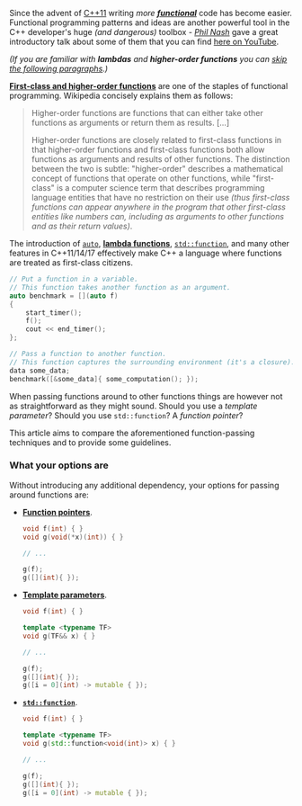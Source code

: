 

Since the advent of [C++11](https://en.wikipedia.org/wiki/C%2B%2B11) writing *more [**functional**](https://en.wikipedia.org/wiki/Functional_programming)* code has become easier. Functional programming patterns and ideas are another powerful tool in the C++ developer's huge *(and dangerous)* toolbox - [*Phil Nash*](https://twitter.com/phil_nash) gave a great introductory talk about some of them that you can find [here on YouTube](https://www.youtube.com/watch?v=YgcUuYCCV14).

*(If you are familiar with **lambdas** and **higher-order functions** you can [skip the following paragraphs](TODO).)*

[**First-class and higher-order functions**](https://en.wikipedia.org/wiki/Functional_programming#First-class_and_higher-order_functions) are one of the staples of functional programming. Wikipedia concisely explains them as follows:

> Higher-order functions are functions that can either take other functions as arguments or return them as results. [...]
>
> Higher-order functions are closely related to first-class functions in that higher-order functions and first-class functions both allow functions as arguments and results of other functions. The distinction between the two is subtle: "higher-order" describes a mathematical concept of functions that operate on other functions, while "first-class" is a computer science term that describes programming language entities that have no restriction on their use *(thus first-class functions can appear anywhere in the program that other first-class entities like numbers can, including as arguments to other functions and as their return values)*.

The introduction of [`auto`](http://en.cppreference.com/w/cpp/language/auto), [**lambda functions**](http://en.cppreference.com/w/cpp/language/lambda), [`std::function`](http://en.cppreference.com/w/cpp/utility/functional/function), and many other features in C++11/14/17 effectively make C++ a language where functions are treated as first-class citizens.

```cpp
// Put a function in a variable.
// This function takes another function as an argument.
auto benchmark = [](auto f)
{
    start_timer();
    f();
    cout << end_timer();
};  

// Pass a function to another function.
// This function captures the surrounding environment (it's a closure).
data some_data;
benchmark([&some_data]{ some_computation(); });
```

When passing functions around to other functions things are however not as straightforward as they might sound. Should you use a *template parameter*? Should you use `std::function`? A *function pointer*? 

This article aims to compare the aforementioned function-passing techniques and to provide some guidelines.



### What your options are

Without introducing any additional dependency, your options for passing around functions are:

* [**Function pointers**](http://en.cppreference.com/w/cpp/language/pointer#Pointers_to_functions).

    ```cpp
    void f(int) { }
    void g(void(*x)(int)) { }

    // ...

    g(f);
    g([](int){ });
    ```

* [**Template parameters**](http://en.cppreference.com/w/cpp/language/template_parameters).

    ```cpp
    void f(int) { }

    template <typename TF>
    void g(TF&& x) { }

    // ...

    g(f);
    g([](int){ });
    g([i = 0](int) -> mutable { });
    ```

* [**`std::function`**](http://en.cppreference.com/w/cpp/utility/functional/function).

    ```cpp
    void f(int) { }

    template <typename TF>
    void g(std::function<void(int)> x) { }

    // ...

    g(f);
    g([](int){ });
    g([i = 0](int) -> mutable { });
    ```
